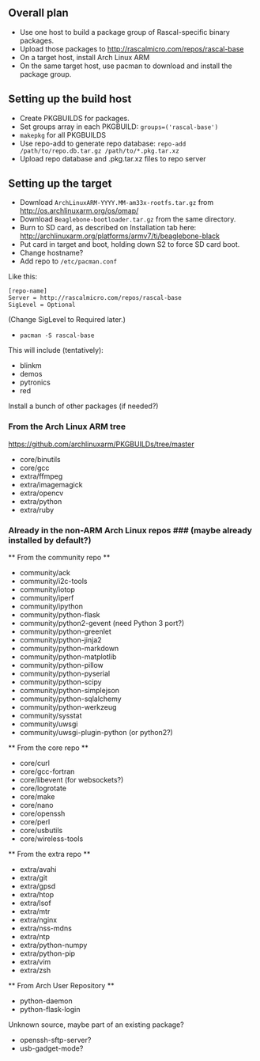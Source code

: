 ## Overall plan ##

* Use one host to build a package group of Rascal-specific binary packages.
* Upload those packages to http://rascalmicro.com/repos/rascal-base
* On a target host, install Arch Linux ARM
* On the same target host, use pacman to download and install the package group.

## Setting up the build host ##

* Create PKGBUILDS for packages.
* Set groups array in each PKGBUILD: `groups=('rascal-base')`
* `makepkg` for all PKGBUILDS
* Use repo-add to generate repo database: `repo-add /path/to/repo.db.tar.gz /path/to/*.pkg.tar.xz`
* Upload repo database and .pkg.tar.xz files to repo server

## Setting up the target ##

* Download `ArchLinuxARM-YYYY.MM-am33x-rootfs.tar.gz` from http://os.archlinuxarm.org/os/omap/
* Download `Beaglebone-bootloader.tar.gz` from the same directory.
* Burn to SD card, as described on Installation tab here: http://archlinuxarm.org/platforms/armv7/ti/beaglebone-black
* Put card in target and boot, holding down S2 to force SD card boot.
* Change hostname?
* Add repo to `/etc/pacman.conf`

Like this:

    [repo-name]
    Server = http://rascalmicro.com/repos/rascal-base
    SigLevel = Optional

(Change SigLevel to Required later.)

* `pacman -S rascal-base`

This will include (tentatively):
* blinkm
* demos
* pytronics
* red

Install a bunch of other packages (if needed?)

### From the Arch Linux ARM tree ###

https://github.com/archlinuxarm/PKGBUILDs/tree/master

* core/binutils
* core/gcc
* extra/ffmpeg
* extra/imagemagick
* extra/opencv
* extra/python
* extra/ruby
 
### Already in the non-ARM Arch Linux repos ### (maybe already installed by default?)

** From the community repo **
* community/ack
* community/i2c-tools
* community/iotop
* community/iperf
* community/ipython
* community/python-flask
* community/python2-gevent (need Python 3 port?)
* community/python-greenlet
* community/python-jinja2
* community/python-markdown
* community/python-matplotlib
* community/python-pillow
* community/python-pyserial
* community/python-scipy
* community/python-simplejson
* community/python-sqlalchemy
* community/python-werkzeug
* community/sysstat
* community/uwsgi
* community/uwsgi-plugin-python (or python2?)

** From the core repo **
* core/curl
* core/gcc-fortran
* core/libevent (for websockets?)
* core/logrotate
* core/make
* core/nano
* core/openssh
* core/perl
* core/usbutils
* core/wireless-tools

** From the extra repo **
* extra/avahi
* extra/git
* extra/gpsd
* extra/htop
* extra/lsof
* extra/mtr
* extra/nginx
* extra/nss-mdns
* extra/ntp
* extra/python-numpy
* extra/python-pip
* extra/vim
* extra/zsh

** From Arch User Repository **
* python-daemon
* python-flask-login

Unknown source, maybe part of an existing package?

* openssh-sftp-server?
* usb-gadget-mode?
